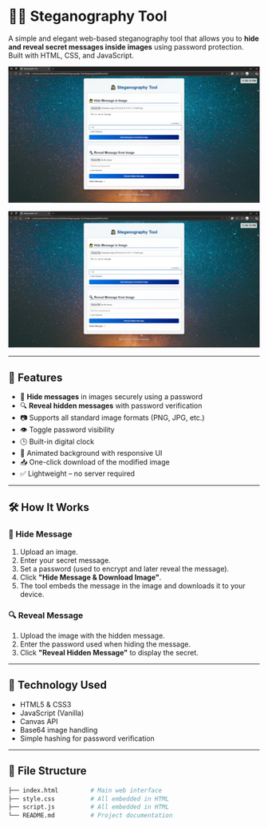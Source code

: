 # 🕵️‍♂️ Steganography Tool

A simple and elegant web-based steganography tool that allows you to **hide and reveal secret messages inside images** using password protection. Built with HTML, CSS, and JavaScript.

![Screenshot](https://github.com/Lcsamarasinghe/Steganography-Tool/blob/450233c7a5c8132e6df3633ce7657911d11231b6/S1.PNG)


![Screenshot](https://github.com/Lcsamarasinghe/Steganography-Tool/blob/450233c7a5c8132e6df3633ce7657911d11231b6/S1.PNG)

---

## 🚀 Features

- 🔐 **Hide messages** in images securely using a password
- 🔍 **Reveal hidden messages** with password verification
- 📷 Supports all standard image formats (PNG, JPG, etc.)
- 👁️ Toggle password visibility
- 🕒 Built-in digital clock
- 🎨 Animated background with responsive UI
- 📥 One-click download of the modified image
- ✅ Lightweight – no server required

---

## 🛠️ How It Works

### 🔐 Hide Message
1. Upload an image.
2. Enter your secret message.
3. Set a password (used to encrypt and later reveal the message).
4. Click **"Hide Message & Download Image"**.
5. The tool embeds the message in the image and downloads it to your device.

### 🔍 Reveal Message
1. Upload the image with the hidden message.
2. Enter the password used when hiding the message.
3. Click **"Reveal Hidden Message"** to display the secret.

---

## 🧠 Technology Used

- HTML5 & CSS3
- JavaScript (Vanilla)
- Canvas API
- Base64 image handling
- Simple hashing for password verification

---

## 📂 File Structure

```bash
├── index.html         # Main web interface
├── style.css          # All embedded in HTML
├── script.js          # All embedded in HTML
└── README.md          # Project documentation
